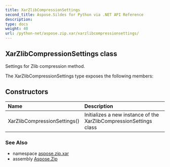 ```yaml
---
title: XarZlibCompressionSettings
second_title: Aspose.Sildes for Python via .NET API Reference
description: 
type: docs
weight: 40
url: /python-net/aspose.zip.xar/xarzlibcompressionsettings/
---
```


## XarZlibCompressionSettings class

Settings for Zlib compression method.

The XarZlibCompressionSettings type exposes the following members:
## Constructors
| Name | Description |
| :- | :- |
|XarZlibCompressionSettings()|Initializes a new instance of the XarZlibCompressionSettings class|

### See Also

* namespace [aspose.zip.xar](/zip/python-net/aspose.zip.xar/)
* assembly [Aspose.Zip](/zip/python-net/)

